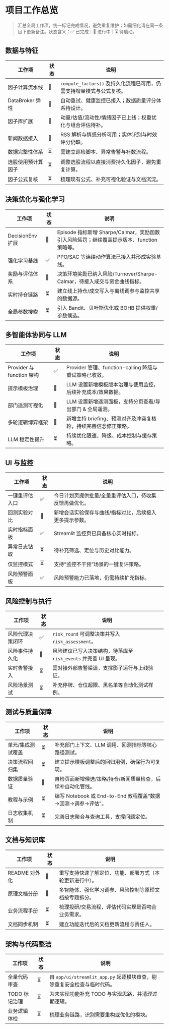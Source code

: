 # 项目工作总览

> 汇总全局工作项，统一标记完成情况，避免重复维护；如需细化请在同一条目下更新备注。状态含义：✅ 已完成｜🔄 进行中｜⏳ 待启动。

## 数据与特征

| 工作项 | 状态 | 说明 |
| --- | --- | --- |
| 因子计算流水线 | 🔄 | `compute_factors()` 及持久化流程已可用，仍需支持增量模式与公式复核。 |
| DataBroker 弹性 | 🔄 | 自动重试、健康监控已接入；数据质量评分体系待设计。 |
| 因子库扩展 | 🔄 | 动量/估值/流动性/情绪因子已上线；权重优化与组合评估待补。 |
| 新闻数据接入 | 🔄 | RSS 解析与情感分析可用；实体识别与时效评分仍缺。 |
| 数据完整性体系 | ⏳ | 需建立巡检脚本、异常告警与补数流程。 |
| 选股使用预计算因子 | ⏳ | 调整选股流程以直接消费持久化因子，避免重复计算。 |
| 因子公式复核 | ⏳ | 梳理现有公式、补充可视化验证与文档沉淀。 |

## 决策优化与强化学习

| 工作项 | 状态 | 说明 |
| --- | --- | --- |
| DecisionEnv 扩展 | 🔄 | Episode 指标新增 Sharpe/Calmar，奖励函数引入风险惩罚；继续覆盖提示版本、function 策略等。 |
| 强化学习基线 | ✅ | PPO/SAC 等连续动作算法已接入并形成实验基线。 |
| 奖励与评估体系 | 🔄 | 决策环境奖励已纳入风险/Turnover/Sharpe-Calmar，待接入成交与资金曲线指标。 |
| 实时持仓链路 | ⏳ | 建立线上持仓/成交写入与离线调参与监控共享的数据源。 |
| 全局参数搜索 | ⏳ | 引入 Bandit、贝叶斯优化或 BOHB 提供权重/参数候选。 |

## 多智能体协同与 LLM

| 工作项 | 状态 | 说明 |
| --- | --- | --- |
| Provider 与 function 架构 | ✅ | Provider 管理、function-calling 降级与重试策略已收敛。 |
| 提示模板治理 | 🔄 | LLM 设置新增模板版本治理与使用监控，后续补充成本/效果数据。 |
| 部门遥测可视化 | 🔄 | LLM 设置新增遥测面板，支持分页查看/导出部门 & 全局遥测。 |
| 多轮逻辑博弈框架 | 🔄 | 新增主持 briefing、预测对齐及冲突复核轮，持续完善信念修正策略。 |
| LLM 稳定性提升 | ⏳ | 持续优化限速、降级、成本控制与缓存策略。 |

## UI 与监控

| 工作项 | 状态 | 说明 |
| --- | --- | --- |
| 一键重评估入口 | ✅ | 今日计划页提供批量/全量重评估入口，待收集反馈再做优化。 |
| 回测实验对比 | 🔄 | 新增会话实验保存与曲线/指标对比，后续接入更多提示参数。 |
| 实时指标面板 | ✅ | Streamlit 监控页已具备核心实时指标。 |
| 异常日志钻取 | ⏳ | 待补充筛选、定位与历史对比能力。 |
| 仅监控模式 | ⏳ | 支持“监控不干预”场景的一键复评策略。 |
| 风险预警面板 | ✅ | 风险预警能力已落地，仍需持续扩充指标。 |

## 风险控制与执行

| 工作项 | 状态 | 说明 |
| --- | --- | --- |
| 风险代理决策闭环 | ✅ | `risk_round` 可调整决策并写入 `risk_assessment`。 |
| 风险事件持久化 | 🔄 | 风险建议已写入决策结构，待落库至 `risk_events` 并完善 UI 呈现。 |
| 实时告警接入 | ⏳ | 需对接外部告警渠道，支撑影子运行与上线验证。 |
| 风险场景测试 | ⏳ | 补充停牌、仓位超限、黑名单等自动化测试样例。 |

## 测试与质量保障

| 工作项 | 状态 | 说明 |
| --- | --- | --- |
| 单元/集成测试覆盖 | ⏳ | 补充部门上下文、LLM 调用、回测指标等核心路径测试。 |
| 决策流程回归集 | ⏳ | 建立提示模板调整后的回归用例，确保行为可复现。 |
| 数据质量验证 | 🔄 | 自检页面新增候选/策略/持仓/新闻质量检查，后续补自动化管线。 |
| 教程与示例 | ⏳ | 编写 Notebook 或 End-to-End 教程覆盖“数据→回测→调参→评估”。 |
| 日志收集机制 | ⏳ | 完善日志聚合与查询工具，支撑问题定位。 |

## 文档与知识库

| 工作项 | 状态 | 说明 |
| --- | --- | --- |
| README 对外化 | 🔄 | 重写支持快速了解定位、功能、部署方式（本轮更新进行中）。 |
| 原理文档分册 | 🔄 | 多智能体、强化学习调参、风险控制等原理文档按专题拆分。 |
| 业务流程手册 | ⏳ | 梳理投研/交易流程，评估代码实现是否吻合业务需求。 |
| 文档同步机制 | ⏳ | 建立功能迭代后的文档更新流程与责任人。 |

## 架构与代码整洁

| 工作项 | 状态 | 说明 |
| --- | --- | --- |
| 全量代码审查 | ⏳ | 自 `app/ui/streamlit_app.py` 起逐模块审查，剔除重复安全检查与临时代码。 |
| TODO 标记治理 | ⏳ | 为未实现功能补充 TODO 与实现思路，并清理过期逻辑。 |
| 业务逻辑体检 | ⏳ | 梳理业务链路，识别需要重构或优化的模块。 |
